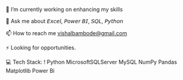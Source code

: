 🔭 I’m currently working on enhancing my skills

💬 Ask me about 𝘌𝘹𝘤𝘦𝘭, 𝘗𝘰𝘸𝘦𝘳 𝘉𝘐, 𝘚𝘘𝘓, 𝘗𝘺𝘵𝘩𝘰𝘯

📫 How to reach me vishalbambode@gmail.com

⚡ Looking for opportunities.


💻 Tech Stack:
! Python MicrosoftSQLServer MySQL NumPy Pandas Matplotlib Power Bi

<!---
vish313/vish313 is a ✨ special ✨ repository because its `README.md` (this file) appears on your GitHub profile.
You can click the Preview link to take a look at your changes.
--->
